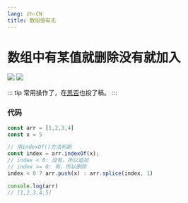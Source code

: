 ```yaml
---
lang: zh-CN
title: 数组值有无
---
```


# 数组中有某值就删除没有就加入
![](https://img.shields.io/badge/-Typescript-9ca3af.svg?logo=typescript&style=popout-square)  ![](https://img.shields.io/badge/-Javascript-9ca3af.svg?logo=javascript&style=popout-square)



::: tip
常用操作了，在[思否](https://segmentfault.com/a/1190000042263065)也投了稿。
:::



### 代码

```typescript
const arr = [1,2,3,4]
const x = 5

// 用indexOf()方法判断
const index = arr.indexOf(x);
// index < 0: 没有，所以追加
// index >= 0: 有，所以删除
index < 0 ? arr.push(x) : arr.splice(index, 1)

console.log(arr)
// [1,2,3,4,5]
```

